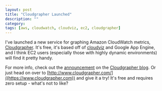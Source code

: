 ```yaml
---
layout: post
title: "Cloudgrapher Launched"
description: ""
category: 
tags: [aws, cloudwatch, cloudviz, ec2, cloudgrapher]
---
```


I've launched a new service for graphing Amazon CloudWatch metrics, [Cloudgrapher](https://www.cloudgrapher.com).  It's free, it's based off of [cloudviz](https://github.com/mbabineau/cloudviz) and Google App Engine, and I think EC2 users (especially those with highly dynamic environments) will find it pretty handy.

For more info, check out the [announcement](http://cloudgrapher.posterous.com/introducing-cloudgrapher) on the [Cloudgrapher blog](http://cloudgrapher.posterous.com/).  Or just head on over to [http://www.cloudgrapher.com/]((https://www.cloudgrapher.com)) and give it a try!  It's free and requires zero setup - what's not to like?
